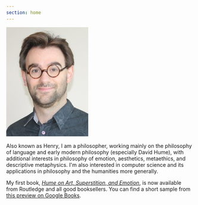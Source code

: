 ```yaml
---
section: home
---
```


![mugshot](/assets/img/merivale.jpg)

Also known as Henry, I am a philosopher, working mainly on the philosophy of language and early modern philosophy (especially David Hume), with additional interests in philosophy of emotion, aesthetics, metaethics, and descriptive metaphysics. I'm also interested in computer science and its applications in philosophy and the humanities more generally.

My first book, [*Hume on Art, Superstition, and Emotion*](https://www.routledge.com/Hume-on-Art-Emotion-and-Superstition-A-Critical-Study-of-the-Four-Dissertations/Merivale/p/book/9781138351462), is now available from Routledge and all good booksellers. You can find a short sample from [this preview on Google Books](https://books.google.es/books?id=IjZ7DwAAQBAJ&pg).

